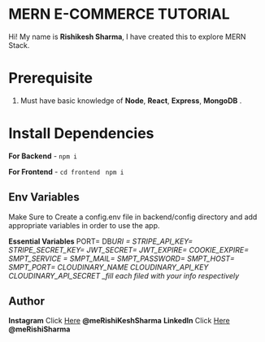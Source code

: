 # MERN E-COMMERCE TUTORIAL

Hi! My name is **Rishikesh Sharma**, I have created this to explore MERN Stack.

# Prerequisite

1.  Must have basic knowledge of **Node**, **React**, **Express**, **MongoDB** .

# Install Dependencies

**For Backend** - `npm i`

**For Frontend** - `cd frontend` ` npm i`

## Env Variables

Make Sure to Create a config.env file in backend/config directory and add appropriate variables in order to use the app.

**Essential Variables**
PORT=
DB*URI =
STRIPE_API_KEY=
STRIPE_SECRET_KEY=
JWT_SECRET=
JWT_EXPIRE=
COOKIE_EXPIRE=
SMPT_SERVICE =
SMPT_MAIL=
SMPT_PASSWORD=
SMPT_HOST=
SMPT_PORT=
CLOUDINARY_NAME
CLOUDINARY_API_KEY
CLOUDINARY_API_SECRET
\_fill each filed with your info respectively*

## Author

**Instagram** Click [Here](https://www.instagram.com/ri_c_sharma/) **@meRishiKeshSharma**
**LinkedIn** Click [Here](https://www.linkedin.com/in/rishi-sharma-579685193/) **@meRishiSharma**
